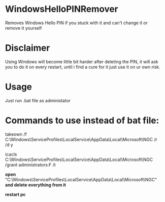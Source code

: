 # WindowsHelloPINRemover
Removes Windows Hello PIN if you stuck with it and can't change it or remove it yourself
# Disclaimer
Using Windows will become little bit harder after deleting the PIN, it will ask you to do it on every restart, until i find a cure for it just use it on ur own risk.
# Usage
Just run .bat file as administator
# Commands to use instead of bat file:
takeown /f C:\Windows\ServiceProfiles\LocalService\AppData\Local\Microsoft\NGC /r /d y

icacls C:\Windows\ServiceProfiles\LocalService\AppData\Local\Microsoft\NGC /grant administrators:F /t

**open** "C:\Windows\ServiceProfiles\LocalService\AppData\Local\Microsoft\NGC" **and delete everything from it**

**restart pc**
